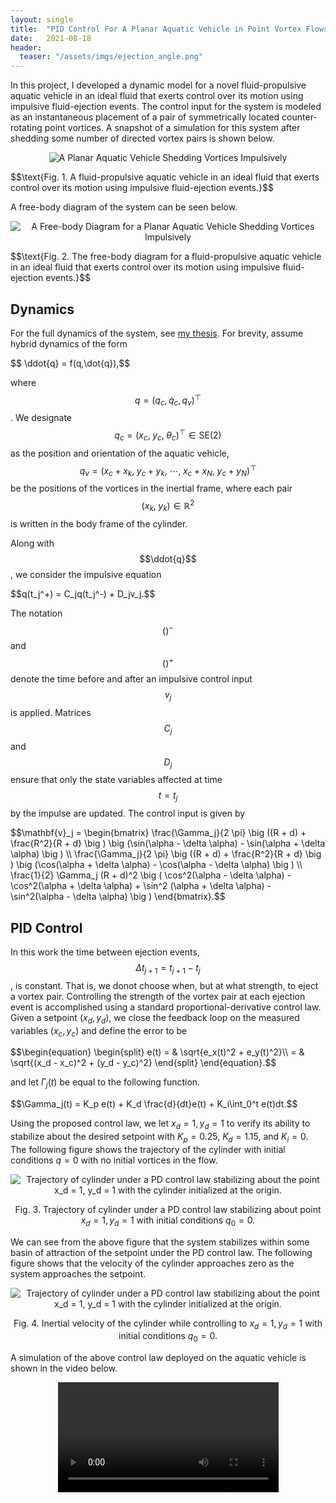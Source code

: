 ```yaml
---
layout: single
title:  "PID Control For A Planar Aquatic Vehicle in Point Vortex Flows"
date:   2021-08-18
header:
  teaser: "/assets/imgs/ejection_angle.png"
---
```


In this project, I developed a dynamic model for a novel fluid-propulsive aquatic vehicle in an ideal fluid that exerts control over its motion using impulsive fluid-ejection events. The control input for the system is modeled as an instantaneous placement of a pair of symmetrically located counter-rotating point vortices. A snapshot of a simulation for this system after shedding some
number of directed vortex pairs is shown below.

<div style="text-align: center"><img src="{{ site.baseurl }}/viewable/cylinder_vortex_shedding.png" alt="A Planar Aquatic Vehicle Shedding Vortices Impulsively"></div>

<p>$$\text{Fig. 1. A fluid-propulsive aquatic vehicle in an ideal fluid that exerts control over its motion using impulsive fluid-ejection events.}$$</p>

A free-body diagram of the system can be seen below.

<div style="text-align: center"><img src="{{ site.baseurl }}/viewable/freebodydiagram.png" alt="A Free-body Diagram for a Planar Aquatic Vehicle Shedding Vortices Impulsively"></div>

<p>$$\text{Fig. 2. The free-body diagram for a fluid-propulsive aquatic vehicle in an ideal fluid that exerts control over its motion using impulsive fluid-ejection events.}$$</p>

## Dynamics

For the full dynamics of the system, see [my thesis](https://blakerbuchanan.github.io/viewable/Blake_Buchanan_Master_Thesis.pdf). For brevity, assume hybrid dynamics of the form

<p>$$ \ddot{q} = f(q,\dot{q}),$$ </p>

where $$q = (q_c, \dot{q}_c, q_v)^\top$$. We designate $$q_c = (x_c, \; y_c, \; \theta_c)^\top \in \text{SE}(2)$$ as the position and orientation of the aquatic vehicle, $$q_v = (x_c+x_k,\; y_c + y_k, \; \cdots, \; x_c + x_N, \; y_c + y_N)^\top$$ be the positions of the vortices in the inertial frame, where each pair $$(x_k, \; y_k)\in \mathbb{R}^2$$ is written in the body frame of the cylinder.

Along with $$\ddot{q}$$, we consider the impulsive equation

<p>$$q(t_j^+) = C_jq(t_j^-) + D_jv_j.$$ </p>

The notation $$()^-$$ and $$()^+$$ denote the time before and after an impulsive control input $$v_j$$ is applied. Matrices $$C_j$$ and $$D_j$$ ensure that only the state variables affected at time $$t=t_j$$ by the impulse are updated. The control input is given by

<p>$$\mathbf{v}_j = \begin{bmatrix}   \frac{\Gamma_j}{2 \pi} \big ((R + d) + \frac{R^2}{R + d} \big ) \big (\sin(\alpha - \delta \alpha) - \sin(\alpha + \delta \alpha) \big ) \\ \frac{\Gamma_j}{2 \pi} \big ((R + d) + \frac{R^2}{R + d} \big ) \big (\cos(\alpha + \delta \alpha) - \cos(\alpha - \delta \alpha) \big ) \\ \frac{1}{2} \Gamma_j (R + d)^2 \big ( \cos^2(\alpha - \delta \alpha) - \cos^2(\alpha + \delta \alpha) + \sin^2 (\alpha + \delta \alpha) - \sin^2(\alpha - \delta \alpha) \big ) \end{bmatrix}.$$ </p>

## PID Control

In this work the time between ejection events, $$\Delta t_{j+1} = t_{j+1} - t_j$$, is constant. That is, we donot choose when, but at what strength, to eject a vortex pair. Controlling the strength of the vortex pair at each ejection event is accomplished using a standard proportional-derivative control law. Given a setpoint $(x_d,y_d)$, we close the feedback loop on the measured variables $(x_c, y_c)$ and define the error to be

<p>$$\begin{equation}
    \begin{split}
        e(t) = & \sqrt{e_x(t)^2 + e_y(t)^2}\\
         = & \sqrt{(x_d - x_c)^2 + (y_d - y_c)^2}
    \end{split}
\end{equation}.$$ </p>

and let $\Gamma_j(t)$ be equal to the following function.

<p>$$\Gamma_j(t) = K_p e(t) + K_d \frac{d}{dt}e(t) + K_i\int_0^t e(t)dt.$$ </p>

Using the proposed control law, we let $x_d = 1, y_d = 1$ to verify its ability to stabilize about the desired setpoint with $K_p = 0.25$, $K_d = 1.15$, and $K_i = 0$. The following figure shows the trajectory of the cylinder with initial conditions $q = 0$ with no initial vortices in the flow.

<div style="text-align: center"><img src="{{ site.baseurl }}/viewable/cylpos.png" alt="Trajectory of cylinder under a PD control law stabilizing about the point x_d = 1, y_d = 1 with the cylinder initialized at the origin."></div>

$$\text{Fig. 3. Trajectory of cylinder under a PD control law stabilizing about point $x_d = 1, y_d = 1$ with initial conditions $q_0 = 0$.}$$

We can see from the above figure that the system stabilizes within some basin of attraction of the setpoint under the PD control law. The following figure shows that the velocity of the cylinder approaches zero as the system approaches the setpoint.

<div style="text-align: center"><img src="{{ site.baseurl }}/viewable/cylvel.png" alt="Trajectory of cylinder under a PD control law stabilizing about the point x_d = 1, y_d = 1 with the cylinder initialized at the origin."></div>

$$\text{Fig. 4. Inertial velocity of the cylinder while controlling to  $x_d = 1, y_d = 1$ with initial conditions $q_0 = 0$}.$$

A simulation of the above control law deployed on the aquatic vehicle is shown in the video below.

<div class="myvideo">
   <video  style="display:block; margin: 0 auto; width:70%; height:auto;" controls>
      <source src="{{ site.baseurl }}/viewable/momentumCons_ACC_PD_02v2_7x.mp4" type="video/mp4" />
      <source src="{{ site.baseurl }}/viewable/momentumCons_ACC_PD_02v2_7x.ogv" type="video/ogg" />
      <source src="{{ site.baseurl }}/viewable/momentumCons_ACC_PD_02v2_7x.webm"  type="video/webm"  />
   </video>
</div>

